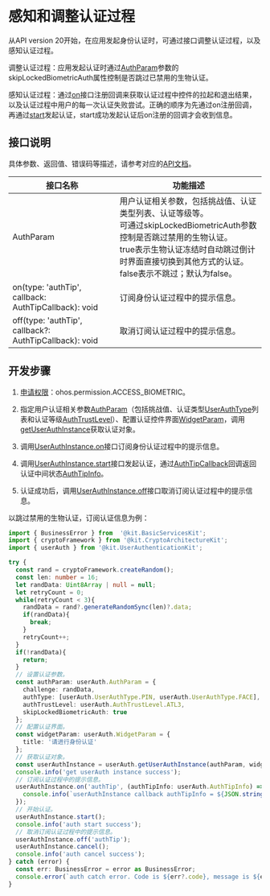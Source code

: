 # 感知和调整认证过程

<!--Kit: User Authentication Kit-->
<!--Subsystem: UserIAM-->
<!--Owner: @WALL_EYE-->
<!--Designer: @lichangting518-->
<!--Tester: @jane_lz-->
<!--Adviser: @zengyawen-->

从API version 20开始，在应用发起身份认证时，可通过接口调整认证过程，以及感知认证过程。

调整认证过程：应用发起认证时通过[AuthParam](../../reference/apis-user-authentication-kit/js-apis-useriam-userauth.md#authparam10)参数的skipLockedBiometricAuth属性控制是否跳过已禁用的生物认证。

感知认证过程：通过[on](../../reference/apis-user-authentication-kit/js-apis-useriam-userauth.md#on20)接口注册回调来获取认证过程中控件的拉起和退出结果，以及认证过程中用户的每一次认证失败尝试。正确的顺序为先通过on注册回调，再通过[start](../../reference/apis-user-authentication-kit/js-apis-useriam-userauth.md#start10)发起认证，start成功发起认证后on注册的回调才会收到信息。

## 接口说明

具体参数、返回值、错误码等描述，请参考对应的[API文档](../../reference/apis-user-authentication-kit/js-apis-useriam-userauth.md)。

| 接口名称 | 功能描述 | 
| ------- | ------- |
| AuthParam | 用户认证相关参数，包括挑战值、认证类型列表、认证等级等。<br/>可通过skipLockedBiometricAuth参数控制是否跳过禁用的生物认证。<br/>true表示生物认证冻结时自动跳过倒计时界面直接切换到其他方式的认证。<br/>false表示不跳过；默认为false。 |
| on(type: 'authTip', callback: AuthTipCallback): void | 订阅身份认证过程中的提示信息。 | 
| off(type: 'authTip', callback?: AuthTipCallback): void | 取消订阅认证过程中的提示信息。 | 

## 开发步骤

1. [申请权限](prerequisites.md#申请权限)：ohos.permission.ACCESS_BIOMETRIC。

2. 指定用户认证相关参数[AuthParam](../../reference/apis-user-authentication-kit/js-apis-useriam-userauth.md#authparam10)（包括挑战值、认证类型[UserAuthType](../../reference/apis-user-authentication-kit/js-apis-useriam-userauth.md#userauthtype8)列表和认证等级[AuthTrustLevel](../../reference/apis-user-authentication-kit/js-apis-useriam-userauth.md#authtrustlevel8)）、配置认证控件界面[WidgetParam](../../reference/apis-user-authentication-kit/js-apis-useriam-userauth.md#widgetparam10)，调用[getUserAuthInstance](../../reference/apis-user-authentication-kit/js-apis-useriam-userauth.md#userauthgetuserauthinstance10)获取认证对象。

3. 调用[UserAuthInstance.on](../../reference/apis-user-authentication-kit/js-apis-useriam-userauth.md#on20)接口订阅身份认证过程中的提示信息。

4. 调用[UserAuthInstance.start](../../reference/apis-user-authentication-kit/js-apis-useriam-userauth.md#start10)接口发起认证，通过[AuthTipCallback](../../reference/apis-user-authentication-kit/js-apis-useriam-userauth.md#authtipcallback20)回调返回认证中间状态[AuthTipInfo](../../reference/apis-user-authentication-kit/js-apis-useriam-userauth.md#authtipinfo20)。

5. 认证成功后，调用[UserAuthInstance.off](../../reference/apis-user-authentication-kit/js-apis-useriam-userauth.md#off20)接口取消订阅认证过程中的提示信息。

以跳过禁用的生物认证，订阅认证信息为例：

```ts
import { BusinessError } from  '@kit.BasicServicesKit';
import { cryptoFramework } from '@kit.CryptoArchitectureKit';
import { userAuth } from '@kit.UserAuthenticationKit';

try {
  const rand = cryptoFramework.createRandom();
  const len: number = 16;
  let randData: Uint8Array | null = null;
  let retryCount = 0;
  while(retryCount < 3){
    randData = rand?.generateRandomSync(len)?.data;
    if(randData){
      break;
    }
    retryCount++;
  }
  if(!randData){
    return;
  }
  // 设置认证参数。
  const authParam: userAuth.AuthParam = {
    challenge: randData,
    authType: [userAuth.UserAuthType.PIN, userAuth.UserAuthType.FACE],
    authTrustLevel: userAuth.AuthTrustLevel.ATL3,
    skipLockedBiometricAuth: true
  };
  // 配置认证界面。
  const widgetParam: userAuth.WidgetParam = {
    title: '请进行身份认证'
  };
  // 获取认证对象。
  const userAuthInstance = userAuth.getUserAuthInstance(authParam, widgetParam);
  console.info('get userAuth instance success');
  // 订阅认证过程中的提示信息。
  userAuthInstance.on('authTip', (authTipInfo: userAuth.AuthTipInfo) => {
    console.info(`userAuthInstance callback authTipInfo = ${JSON.stringify(authTipInfo)}`);
  });
  // 开始认证。
  userAuthInstance.start();
  console.info('auth start success');
  // 取消订阅认证过程中的提示信息。
  userAuthInstance.off('authTip');
  userAuthInstance.cancel();
  console.info('auth cancel success');
} catch (error) {
  const err: BusinessError = error as BusinessError;
  console.error(`auth catch error. Code is ${err?.code}, message is ${err?.message}`);
}
```
<!-- [perceive-adjust-authentication-process](https://gitcode.com/openharmony/applications_app_samples/blob/master/code/DocsSample/UserAuthentication/entry/src/main/ets/pages/Index.ets) -->
